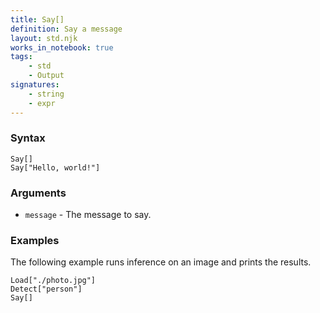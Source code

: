 ```yaml
---
title: Say[]
definition: Say a message
layout: std.njk
works_in_notebook: true
tags:
    - std
    - Output
signatures:
    - string
    - expr
---
```


### Syntax

```
Say[]
Say["Hello, world!"]
```

### Arguments

- `message` - The message to say.

### Examples

The following example runs inference on an image and prints the results.

```
Load["./photo.jpg"]
Detect["person"]
Say[]
```
